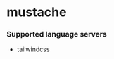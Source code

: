 <!--- THIS DOCUMENT IS AUTOMATICALLY GENERATED, DON'T EDIT IT -->
# mustache

### Supported language servers

- tailwindcss
